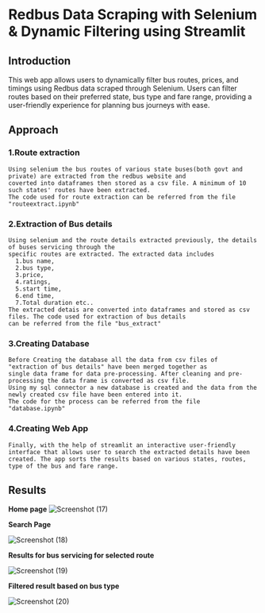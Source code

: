 # Redbus Data Scraping with Selenium & Dynamic Filtering using Streamlit
## Introduction
  This web app allows users to dynamically filter bus routes, prices, and timings using Redbus data scraped through Selenium.
  Users can filter routes based on their preferred state, bus type and fare range, providing a user-friendly experience for planning bus journeys with ease.
## Approach
  ### 1.Route extraction
    Using selenium the bus routes of various state buses(both govt and private) are extracted from the redbus website and 
    coverted into dataframes then stored as a csv file. A minimum of 10 such states' routes have been extracted. 
    The code used for route extraction can be referred from the file "routeextract.ipynb"
  ### 2.Extraction of Bus details
    Using selenium and the route details extracted previously, the details of buses servicing through the 
    specific routes are extracted. The extracted data includes 
      1.bus name, 
      2.bus type, 
      3.price, 
      4.ratings, 
      5.start time, 
      6.end time,
      7.Total duration etc..
    The extracted detais are converted into dataframes and stored as csv files. The code used for extraction of bus details
    can be referred from the file "bus_extract"
  ### 3.Creating Database
    Before Creating the database all the data from csv files of "extraction of bus details" have been merged together as 
    single data frame for data pre-processing. After cleaning and pre-processing the data frame is converted as csv file.
    Using my sql connector a new database is created and the data from the newly created csv file have been entered into it.
    The code for the process can be referred from the file "database.ipynb"
  ### 4.Creating Web App
    Finally, with the help of streamlit an interactive user-friendly interface that allows user to search the extracted details have been
    created. The app sorts the results based on various states, routes, type of the bus and fare range.
## Results
  **Home page**
  ![Screenshot (17)](https://github.com/user-attachments/assets/d8006adf-bdf9-43d1-9f13-c72057f7b3b3)

  **Search Page**
  
  ![Screenshot (18)](https://github.com/user-attachments/assets/dd0194cb-47b0-4c8e-9159-6abc8cc20e46)

  **Results for bus servicing for selected route**
  
  ![Screenshot (19)](https://github.com/user-attachments/assets/8a0ebd47-f7b9-4a97-bb34-50ac9fc9a894)

  **Filtered result based on bus type**
  
  ![Screenshot (20)](https://github.com/user-attachments/assets/26d5bc90-6f88-47b5-943a-7c0bfc12e1ec)
